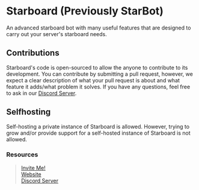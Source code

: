 # Starboard (Previously StarBot)
An advanced starboard bot with many useful features that are designed to carry out your server's starboard needs. 

## Contributions
Starboard's code is open-sourced to allow the anyone to contribute to its development. You can contribute by submitting a pull request, however, we expect a clear description of what your pull request is about and what feature it adds/what problem it solves. If you have any questions, feel free to ask in our [Discord Server](https://discord.gg/XtX9wx3qre).

## Selfhosting
Self-hosting a private instance of Starboard is allowed. However, trying to grow and/or provide support for a self-hosted instance of Starboard is not allowed. 

### Resources
> [Invite Me!](https://discord.com/api/oauth2/authorize?client_id=984501396051214426&permissions=268512368&scope=bot%20applications.commands)\
> [Website](https://otterbots.xyz)\
> [Discord Server](https://discord.gg/XtX9wx3qre)

